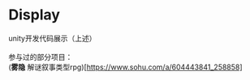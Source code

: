 # Display
 unity开发代码展示（上述）<br />
 <br />
参与过的部分项目：<br />
(__雾隐__ 解谜叙事类型rpg)[https://www.sohu.com/a/604443841_258858]<br />
